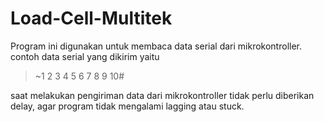 # Load-Cell-Multitek
Program ini digunakan untuk membaca data serial dari mikrokontroller.
contoh data serial yang dikirim yaitu

> ~1 2 3 4 5 6 7 8 9 10#

saat melakukan pengiriman data dari mikrokontroller tidak perlu diberikan delay, agar program tidak mengalami lagging atau stuck.
